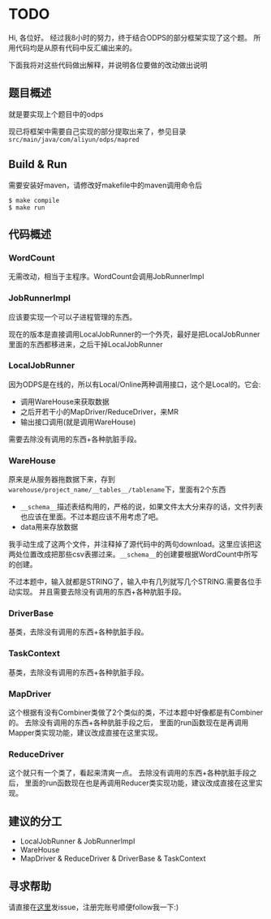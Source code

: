 TODO
========

Hi, 各位好。
经过我8小时的努力，终于结合ODPS的部分框架实现了这个题。
所用代码均是从原有代码中反汇编出来的。

下面我将对这些代码做出解释，并说明各位要做的改动做出说明

## 题目概述
就是要实现上个题目中的odps

现已将框架中需要自己实现的部分提取出来了，参见目录`src/main/java/com/aliyun/odps/mapred`

## Build & Run

需要安装好maven，请修改好makefile中的maven调用命令后

```
$ make compile
$ make run
```

## 代码概述
### WordCount
无需改动，相当于主程序。WordCount会调用JobRunnerImpl

### JobRunnerImpl
应该要实现一个可以子进程管理的东西。

现在的版本是直接调用LocalJobRunner的一个外壳，最好是把LocalJobRunner里面的东西都移进来，之后干掉LocalJobRunner

### LocalJobRunner
因为ODPS是在线的，所以有Local/Online两种调用接口，这个是Local的。它会:

- 调用WareHouse来获取数据
- 之后开若干小的MapDriver/ReduceDriver，来MR
- 输出接口调用(就是调用WareHouse)

需要去除没有调用的东西+各种肮脏手段。

### WareHouse
原来是从服务器拖数据下来，存到`warehouse/project_name/__tables__/tablename`下，里面有2个东西

- `__schema__`描述表结构用的，严格的说，如果文件太大分来存的话，文件列表也应该在里面。不过本题应该不用考虑了吧。
- data用来存放数据

我手动生成了这两个文件，并注释掉了源代码中的两句download。这里应该把这两处位置改成把那些csv表挪过来。`__schema__`的创建要根据WordCount中所写的创建。

不过本题中，输入就都是STRING了，输入中有几列就写几个STRING.需要各位手动实现。
并且需要去除没有调用的东西+各种肮脏手段。

### DriverBase

基类，去除没有调用的东西+各种肮脏手段。

### TaskContext

基类，去除没有调用的东西+各种肮脏手段。

### MapDriver

这个根据有没有Combiner类做了2个类似的类，不过本题中好像都是有Combiner的。
去除没有调用的东西+各种肮脏手段之后，
里面的run函数现在是再调用Mapper类实现功能，建议改成直接在这里实现。

### ReduceDriver

这个就只有一个类了，看起来清爽一点。
去除没有调用的东西+各种肮脏手段之后，
里面的run函数现在也是再调用Reducer类实现功能，建议改成直接在这里实现。

## 建议的分工

- LocalJobRunner & JobRunnerImpl
- WareHouse
- MapDriver & ReduceDriver & DriverBase & TaskContext

## 寻求帮助

请直接在[这里](https://github.com/petronny/odps/issues)发issue，注册完账号顺便follow我一下:)
